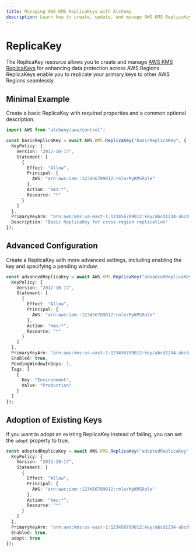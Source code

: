 ```yaml
---
title: Managing AWS KMS ReplicaKeys with Alchemy
description: Learn how to create, update, and manage AWS KMS ReplicaKeys using Alchemy Cloud Control.
---
```


# ReplicaKey

The ReplicaKey resource allows you to create and manage [AWS KMS ReplicaKeys](https://docs.aws.amazon.com/kms/latest/userguide/) for enhancing data protection across AWS Regions. ReplicaKeys enable you to replicate your primary keys to other AWS Regions seamlessly.

## Minimal Example

Create a basic ReplicaKey with required properties and a common optional description.

```ts
import AWS from "alchemy/aws/control";

const basicReplicaKey = await AWS.KMS.ReplicaKey("basicReplicaKey", {
  KeyPolicy: {
    Version: "2012-10-17",
    Statement: [
      {
        Effect: "Allow",
        Principal: {
          AWS: "arn:aws:iam::123456789012:role/MyKMSRole"
        },
        Action: "kms:*",
        Resource: "*"
      }
    ]
  },
  PrimaryKeyArn: "arn:aws:kms:us-east-1:123456789012:key/abcd1234-abcd-1234-abcd-1234abcd5678",
  Description: "Basic ReplicaKey for cross-region replication"
});
```

## Advanced Configuration

Create a ReplicaKey with more advanced settings, including enabling the key and specifying a pending window.

```ts
const advancedReplicaKey = await AWS.KMS.ReplicaKey("advancedReplicaKey", {
  KeyPolicy: {
    Version: "2012-10-17",
    Statement: [
      {
        Effect: "Allow",
        Principal: {
          AWS: "arn:aws:iam::123456789012:role/MyKMSRole"
        },
        Action: "kms:*",
        Resource: "*"
      }
    ]
  },
  PrimaryKeyArn: "arn:aws:kms:us-east-1:123456789012:key/abcd1234-abcd-1234-abcd-1234abcd5678",
  Enabled: true,
  PendingWindowInDays: 7,
  Tags: [
    {
      Key: "Environment",
      Value: "Production"
    }
  ]
});
```

## Adoption of Existing Keys

If you want to adopt an existing ReplicaKey instead of failing, you can set the `adopt` property to true.

```ts
const adoptedReplicaKey = await AWS.KMS.ReplicaKey("adoptedReplicaKey", {
  KeyPolicy: {
    Version: "2012-10-17",
    Statement: [
      {
        Effect: "Allow",
        Principal: {
          AWS: "arn:aws:iam::123456789012:role/MyKMSRole"
        },
        Action: "kms:*",
        Resource: "*"
      }
    ]
  },
  PrimaryKeyArn: "arn:aws:kms:us-east-1:123456789012:key/abcd1234-abcd-1234-abcd-1234abcd5678",
  Enabled: true,
  adopt: true
});
```